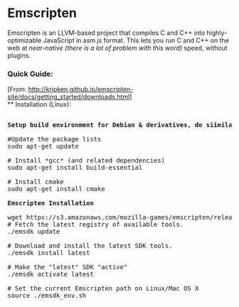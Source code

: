 # Emscripten
Emscripten is an LLVM-based project that compiles C and C++ into highly-optimizable JavaScript in asm.js format. This lets you run C and C++ on the web at *near-native (there is a lot of problem with this  word)* speed, without plugins. 

### Quick Guide:
[From: http://kripken.github.io/emscripten-site/docs/getting_started/downloads.html]  
** Installation (Linux): 

<pre>

<b>Setup build environment for Debian & derivatives, do siimilar for your distro</b><br/>
#Update the package lists
sudo apt-get update

# Install *gcc* (and related dependencies)
sudo apt-get install build-essential

# Install cmake
sudo apt-get install cmake

<b>Emscripten Installation </b><br/>
wget https://s3.amazonaws.com/mozilla-games/emscripten/releases/emsdk-portable.tar.gz
# Fetch the latest registry of available tools.
./emsdk update

# Download and install the latest SDK tools.
./emsdk install latest

# Make the "latest" SDK "active"
./emsdk activate latest

# Set the current Emscripten path on Linux/Mac OS X
source ./emsdk_env.sh

</pre>
